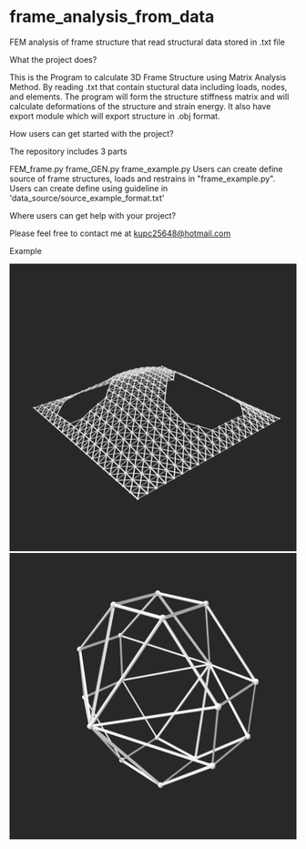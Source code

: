 # frame_analysis_from_data
FEM analysis of frame structure that read structural data stored in .txt file

What the project does?

This is the Program to calculate 3D Frame Structure using Matrix Analysis Method. By reading .txt that contain stuctural data including loads, nodes, and elements. The program will form the structure stiffness matrix and will calculate deformations of the structure and strain energy. It also have export module which will export structure in .obj format. 

How users can get started with the project?

The repository includes 3 parts

FEM_frame.py
frame_GEN.py
frame_example.py
Users can create define source of frame structures, loads and restrains in "frame_example.py".
Users can create define using guideline in 'data_source/source_example_format.txt'

Where users can get help with your project?

Please feel free to contact me at kupc25648@hotmail.com


Example

<img src="images/Example_large.png">
<img src="images/Example_small.png">
